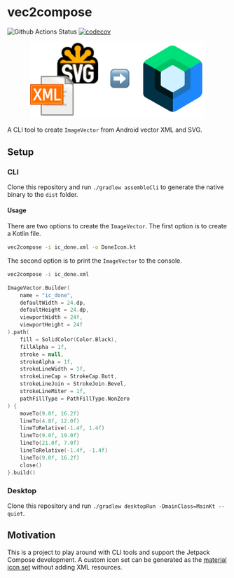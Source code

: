# vec2compose
![Github Actions Status](https://github.com/lennartegb/vec2compose/actions/workflows/ci.yml/badge.svg)
[![codecov](https://codecov.io/github/LennartEgb/vec2compose/branch/main/graph/badge.svg?token=3GZE97P1A2)](https://codecov.io/github/LennartEgb/vec2compose)

<p align=center>
    <img width=400 src="composeApp/src/commonMain/composeResources/drawable/logo.png" alt="random logo showing svg and xml logo pointing to jetpack compose logo"/> 
</p>

A CLI tool to create `ImageVector` from Android vector XML and SVG.

## Setup

### CLI
Clone this repository and run `./gradlew assembleCli` to generate the native binary to the `dist` folder.

#### Usage

There are two options to create the `ImageVector`. The first option is to create a Kotlin file.

```bash
vec2compose -i ic_done.xml -o DoneIcon.kt
```

The second option is to print the `ImageVector` to the console.

```bash
vec2compose -i ic_done.xml
```

```kotlin
ImageVector.Builder(
    name = "ic_done",
    defaultWidth = 24.dp,
    defaultHeight = 24.dp,
    viewportWidth = 24f,
    viewportHeight = 24f
).path(
    fill = SolidColor(Color.Black),
    fillAlpha = 1f,
    stroke = null,
    strokeAlpha = 1f,
    strokeLineWidth = 1f,
    strokeLineCap = StrokeCap.Butt,
    strokeLineJoin = StrokeJoin.Bevel,
    strokeLineMiter = 1f,
    pathFillType = PathFillType.NonZero
) {
    moveTo(9.0f, 16.2f)
    lineTo(4.8f, 12.0f)
    lineToRelative(-1.4f, 1.4f)
    lineTo(9.0f, 19.0f)
    lineTo(21.0f, 7.0f)
    lineToRelative(-1.4f, -1.4f)
    lineTo(9.0f, 16.2f)
    close()
}.build()
```

### Desktop
Clone this repository and run `./gradlew desktopRun -DmainClass=MainKt --quiet`.

## Motivation

This is a project to play around with CLI tools and support the Jetpack Compose development.
A custom icon set can be generated as the [material icon set](https://cs.android.com/androidx/platform/frameworks/support/+/androidx-main:compose/material/material-icons-core/src/commonMain/kotlin/androidx/compose/material/icons/Icons.kt;l=65?q=Icons&sq=) without adding XML resources.
